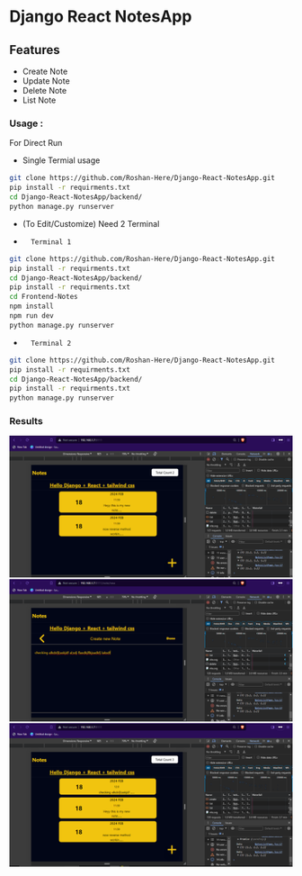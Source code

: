 # Django React NotesApp

## Features
- Create Note
- Update Note
- Delete Note
- List Note

### Usage :
For Direct Run
- Single Termial usage
```bash
git clone https://github.com/Roshan-Here/Django-React-NotesApp.git
pip install -r requirments.txt
cd Django-React-NotesApp/backend/
python manage.py runserver 
```
- (To Edit/Customize) Need 2 Terminal

-       Terminal 1 
```bash
git clone https://github.com/Roshan-Here/Django-React-NotesApp.git
pip install -r requirments.txt
cd Django-React-NotesApp/backend/
pip install -r requirments.txt
cd Frontend-Notes
npm install
npm run dev
python manage.py runserver 
```
-       Terminal 2 
```bash
git clone https://github.com/Roshan-Here/Django-React-NotesApp.git
pip install -r requirments.txt
cd Django-React-NotesApp/backend/
pip install -r requirments.txt
python manage.py runserver 
```

### Results 
<img src="Samples/sample1.png" alt="" srcset="">
<img src="Samples/sample2.png" alt="" srcset="">
<img src="Samples/sample3.png" alt="" srcset="">
